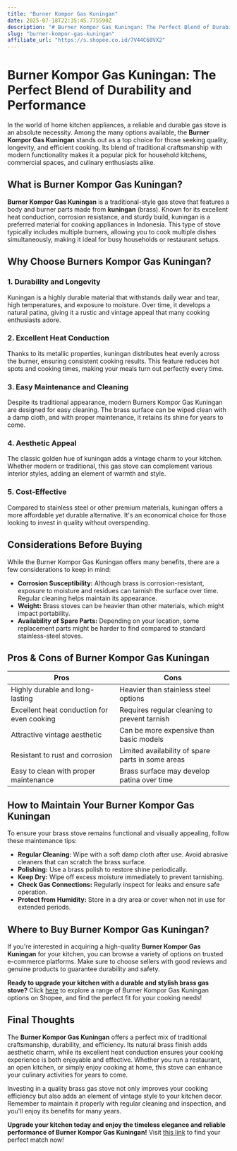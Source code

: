 ```yaml
---
title: "Burner Kompor Gas Kuningan"
date: 2025-07-18T22:35:45.775590Z
description: "# Burner Kompor Gas Kuningan: The Perfect Blend of Durability and Performance..."
slug: "burner-kompor-gas-kuningan"
affiliate_url: "https://s.shopee.co.id/7V44C68VX2"
---
```

# Burner Kompor Gas Kuningan: The Perfect Blend of Durability and Performance

In the world of home kitchen appliances, a reliable and durable gas stove is an absolute necessity. Among the many options available, the **Burner Kompor Gas Kuningan** stands out as a top choice for those seeking quality, longevity, and efficient cooking. Its blend of traditional craftsmanship with modern functionality makes it a popular pick for household kitchens, commercial spaces, and culinary enthusiasts alike.

## What is Burner Kompor Gas Kuningan?

**Burner Kompor Gas Kuningan** is a traditional-style gas stove that features a body and burner parts made from **kuningan** (brass). Known for its excellent heat conduction, corrosion resistance, and sturdy build, kuningan is a preferred material for cooking appliances in Indonesia. This type of stove typically includes multiple burners, allowing you to cook multiple dishes simultaneously, making it ideal for busy households or restaurant setups.

## Why Choose Burners Kompor Gas Kuningan?

### 1. Durability and Longevity

Kuningan is a highly durable material that withstands daily wear and tear, high temperatures, and exposure to moisture. Over time, it develops a natural patina, giving it a rustic and vintage appeal that many cooking enthusiasts adore.

### 2. Excellent Heat Conduction

Thanks to its metallic properties, kuningan distributes heat evenly across the burner, ensuring consistent cooking results. This feature reduces hot spots and cooking times, making your meals turn out perfectly every time.

### 3. Easy Maintenance and Cleaning

Despite its traditional appearance, modern Burners Kompor Gas Kuningan are designed for easy cleaning. The brass surface can be wiped clean with a damp cloth, and with proper maintenance, it retains its shine for years to come.

### 4. Aesthetic Appeal

The classic golden hue of kuningan adds a vintage charm to your kitchen. Whether modern or traditional, this gas stove can complement various interior styles, adding an element of warmth and style.

### 5. Cost-Effective

Compared to stainless steel or other premium materials, kuningan offers a more affordable yet durable alternative. It's an economical choice for those looking to invest in quality without overspending.

## Considerations Before Buying

While the Burner Kompor Gas Kuningan offers many benefits, there are a few considerations to keep in mind:

- **Corrosion Susceptibility:** Although brass is corrosion-resistant, exposure to moisture and residues can tarnish the surface over time. Regular cleaning helps maintain its appearance.
- **Weight:** Brass stoves can be heavier than other materials, which might impact portability.
- **Availability of Spare Parts:** Depending on your location, some replacement parts might be harder to find compared to standard stainless-steel stoves.

## Pros & Cons of Burner Kompor Gas Kuningan

| **Pros** | **Cons** |
| --- | --- |
| Highly durable and long-lasting | Heavier than stainless steel options |
| Excellent heat conduction for even cooking | Requires regular cleaning to prevent tarnish |
| Attractive vintage aesthetic | Can be more expensive than basic models |
| Resistant to rust and corrosion | Limited availability of spare parts in some areas |
| Easy to clean with proper maintenance | Brass surface may develop patina over time |

## How to Maintain Your Burner Kompor Gas Kuningan

To ensure your brass stove remains functional and visually appealing, follow these maintenance tips:

- **Regular Cleaning:** Wipe with a soft damp cloth after use. Avoid abrasive cleaners that can scratch the brass surface.
- **Polishing:** Use a brass polish to restore shine periodically.
- **Keep Dry:** Wipe off excess moisture immediately to prevent tarnishing.
- **Check Gas Connections:** Regularly inspect for leaks and ensure safe operation.
- **Protect from Humidity:** Store in a dry area or cover when not in use for extended periods.

## Where to Buy Burner Kompor Gas Kuningan?

If you're interested in acquiring a high-quality **Burner Kompor Gas Kuningan** for your kitchen, you can browse a variety of options on trusted e-commerce platforms. Make sure to choose sellers with good reviews and genuine products to guarantee durability and safety.

**Ready to upgrade your kitchen with a durable and stylish brass gas stove?** Click [here](https://s.shopee.co.id/7V44C68VX2) to explore a range of Burner Kompor Gas Kuningan options on Shopee, and find the perfect fit for your cooking needs!

## Final Thoughts

The **Burner Kompor Gas Kuningan** offers a perfect mix of traditional craftsmanship, durability, and efficiency. Its natural brass finish adds aesthetic charm, while its excellent heat conduction ensures your cooking experience is both enjoyable and effective. Whether you run a restaurant, an open kitchen, or simply enjoy cooking at home, this stove can enhance your culinary activities for years to come.

Investing in a quality brass gas stove not only improves your cooking efficiency but also adds an element of vintage style to your kitchen decor. Remember to maintain it properly with regular cleaning and inspection, and you'll enjoy its benefits for many years.

**Upgrade your kitchen today and enjoy the timeless elegance and reliable performance of Burner Kompor Gas Kuningan!** Visit [this link](https://s.shopee.co.id/7V44C68VX2) to find your perfect match now!